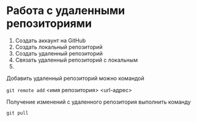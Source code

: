 # Работа с удаленными репозиториями

1. Создать аккаунт на GitHub
2. Создать локальный репозиторий
3. Создать удаленный репозиторий
4. Связать удаленный репозиторий с локальным
5. 
Добавить удаленный репозиторий можно командой 

`git remote add` <имя репозитория> <url-адрес>


Получение изменений с удаленного репозитория выполнить команду

`git pull`
